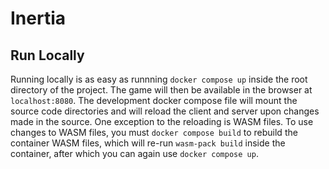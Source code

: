 # Inertia

## Run Locally
Running locally is as easy as runnning `docker compose up` inside the root directory of the project. The game will then be available in the browser at `localhost:8080`. The development docker compose file will mount the source code directories and will reload the client and server upon changes made in the source. One exception to the reloading is WASM files. To use changes to WASM files, you must `docker compose build` to rebuild the container WASM files, which will re-run `wasm-pack build` inside the container, after which you can again use `docker compose up`.
